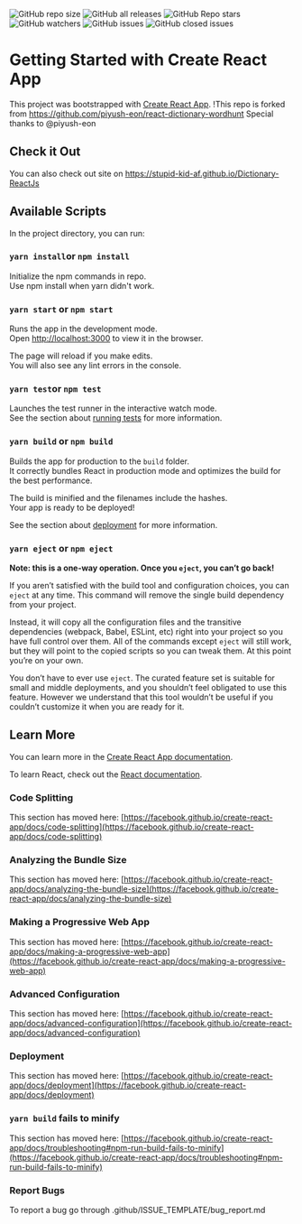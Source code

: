 <img alt="GitHub repo size" src="https://img.shields.io/github/repo-size/stupid-kid-af/Dictionary-ReactJs"> <img alt="GitHub all releases" src="https://img.shields.io/github/downloads/stupid-kid-af/Dictionary-ReactJs/total">  <img alt="GitHub Repo stars" src="https://img.shields.io/github/stars/stupid-kid-af/Dictionary-ReactJs?style=social"> <img alt="GitHub watchers" src="https://img.shields.io/github/watchers/stupid-kid-af/Dictionary-ReactJs?style=social">  <img alt="GitHub issues" src="https://img.shields.io/github/issues-raw/stupid-kid-af/Dictionary-ReactJs"> <img alt="GitHub closed issues" src="https://img.shields.io/github/issues-closed/stupid-kid-af/Dictionary-ReactJs">


# Getting Started with Create React App

This project was bootstrapped with [Create React App](https://github.com/facebook/create-react-app).
!This repo is forked from https://github.com/piyush-eon/react-dictionary-wordhunt
Special thanks to @piyush-eon

## Check it Out
You can also check out site on https://stupid-kid-af.github.io/Dictionary-ReactJs

## Available Scripts

In the project directory, you can run:

### `yarn install`or `npm install`

Initialize the npm commands in repo.\
Use npm  install when yarn didn't work.

### `yarn start` or `npm start`

Runs the app in the development mode.\
Open [http://localhost:3000](http://localhost:3000) to view it in the browser.

The page will reload if you make edits.\
You will also see any lint errors in the console.

### `yarn test`or `npm test`

Launches the test runner in the interactive watch mode.\
See the section about [running tests](https://facebook.github.io/create-react-app/docs/running-tests) for more information.

### `yarn build` or `npm build`

Builds the app for production to the `build` folder.\
It correctly bundles React in production mode and optimizes the build for the best performance.

The build is minified and the filenames include the hashes.\
Your app is ready to be deployed!

See the section about [deployment](https://facebook.github.io/create-react-app/docs/deployment) for more information.

### `yarn eject` or `npm eject`

**Note: this is a one-way operation. Once you `eject`, you can’t go back!**

If you aren’t satisfied with the build tool and configuration choices, you can `eject` at any time. This command will remove the single build dependency from your project.

Instead, it will copy all the configuration files and the transitive dependencies (webpack, Babel, ESLint, etc) right into your project so you have full control over them. All of the commands except `eject` will still work, but they will point to the copied scripts so you can tweak them. At this point you’re on your own.

You don’t have to ever use `eject`. The curated feature set is suitable for small and middle deployments, and you shouldn’t feel obligated to use this feature. However we understand that this tool wouldn’t be useful if you couldn’t customize it when you are ready for it.

## Learn More

You can learn more in the [Create React App documentation](https://facebook.github.io/create-react-app/docs/getting-started).

To learn React, check out the [React documentation](https://reactjs.org/).

### Code Splitting

This section has moved here: [https://facebook.github.io/create-react-app/docs/code-splitting](https://facebook.github.io/create-react-app/docs/code-splitting)

### Analyzing the Bundle Size

This section has moved here: [https://facebook.github.io/create-react-app/docs/analyzing-the-bundle-size](https://facebook.github.io/create-react-app/docs/analyzing-the-bundle-size)

### Making a Progressive Web App

This section has moved here: [https://facebook.github.io/create-react-app/docs/making-a-progressive-web-app](https://facebook.github.io/create-react-app/docs/making-a-progressive-web-app)

### Advanced Configuration

This section has moved here: [https://facebook.github.io/create-react-app/docs/advanced-configuration](https://facebook.github.io/create-react-app/docs/advanced-configuration)

### Deployment

This section has moved here: [https://facebook.github.io/create-react-app/docs/deployment](https://facebook.github.io/create-react-app/docs/deployment)

### `yarn build` fails to minify

This section has moved here: [https://facebook.github.io/create-react-app/docs/troubleshooting#npm-run-build-fails-to-minify](https://facebook.github.io/create-react-app/docs/troubleshooting#npm-run-build-fails-to-minify)

### Report Bugs

To report a bug go through .github/ISSUE_TEMPLATE/bug_report.md
